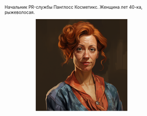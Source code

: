 Начальник PR-службы Панглосс Косметикс.
Женщина лет 40-ка, рыжеволосая.
<p align="center">
<img src='/imgs/%D0%91%D1%80%D0%B5%D0%BD%D0%B4%D0%B0%20%D0%A2%D0%BE%D0%BC%D0%BF%D1%81%D0%BE%D0%BD.png' width="300">
</p>
